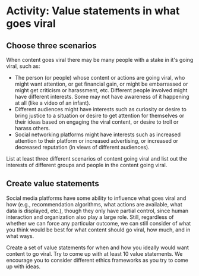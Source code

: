 # Activity: Value statements in what goes viral

## Choose three scenarios

When content goes viral there may be many people with a stake in it's going viral, such as:
- The person (or people) whose content or actions are going viral, who might want attention, or get financial gain, or might be embarrassed or might get criticism or harassment, etc. Different people involved might have different interests. Some may not have awareness of it happening at all (like a video of an infant).
- Different audiences might have interests such as curiosity or desire to bring justice to a situation or desire to get attention for themselves or their ideas based on engaging the viral content, or desire to troll or harass others.
- Social networking platforms might have interests such as increased attention to their platform or increased advertising, or increased or decreased reputation (in views of different audiences).

List at least three different scenarios of content going viral and list out the interests of different groups and people in the content going viral.

## Create value statements
Social media platforms have some ability to influence what goes viral and how (e.g., recommendation algorithms, what actions are available, what data is displayed, etc.), though they only have partial control, since human interaction and organization also play a large role. Still, regardless of whether we can force any particular outcome, we can still consider of what you think would be best for what content should go viral, how much, and in what ways.

Create a set of value statements for when and how you ideally would want content to go viral. Try to come up with at least 10 value statements. We encourage you to consider different ethics frameworks as you try to come up with ideas. 